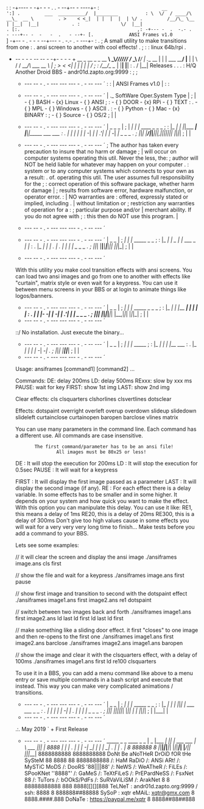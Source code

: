  :                                              :
-+---- - -+- -  -        .    .   - --+-- - ----+-
 :`                        __                 ':]
 .         ___  __________/  |________          :
           \  \/  / ____/\   __\_  __ \         .
            >    < <_|  | |  |  |  | \/
 .         /__/\_ \__   | |__|  |__|            .
 :               \/  |__|                       .
 [:.                                           ,:
-+--- -  .  -.- .    - ---+-- -  -   -  .   - --+-
 [.             ANSI Frames v1.0               `]
-+-- -   .  -   -  - --+--- -    . -.-  .  - ---+-
 :                                              .
 ; A small utility to make transitions from one :
 . ansi screen to another with cool effects!    .
 ;                                              :
 :                                linux 64b/rpi .  
 + --   -   -  - --          -- - -+- -  -   -  +        __  _                        __ _                           _  __
  ______\ \_\\_______________________\///__________________________//_/ /______
  \___\                                                                   /___/
   | .__                                 __                                  |
   | |                   ___  __________/  |________                         |
   |                     \  \/  / ____/\   __\_  __ \                        |
   ;                      >    < <_|  | |  |  |  | \/                        ;
   :                     /__/\_ \__   | |__|  |__|                           :
   .                           \/  |__|      Releases                        .
   .                                                                         .
   :           H/Q Another Droid BBS - andr01d.zapto.org:9999                :
   ;                                                                         ;
   + --- --  -   .     -        ---    ---    ---        -     .    - -- --- ´
   :                                                                         :
   |                           ANSI Frames v1.0                              |
   :                                                                         :
   + --- --  -   .     -        ---    ---    ---        -     .    - -- --- ´
   | ._          SoftWare         Oper.System      Type                      |
   ; |           - { } BASH       - {x} Linux      - { } ANSI                ;
   :             - { } DOOR       - {x} RPi        - { } TEXT                :
   .             - { } MPL        - { } Windows    - { } ASCII               .
   :             - { } Python     - { } Mac        - {x} BINARY              :
   ;             - { } Source     - { } OS/2                                 ;
   |                                                                         |
   + --- --  -   .     -        ---    ---    ---        -     .    - -- --- ´
   |  _     _ _                                                              |
   ; |    _| | |_    ____  _         _     _                                 ;
   :     |_     _|  |    \|_|___ ___| |___|_|_____ ___ ___                   :
   .     |_     _|  |  |  | |_ -|  _| | .'| |     | -_|  _|   _ _ _          .
   ;       |_|_|    |____/|_|___|___|_|__,|_|_|_|_|___|_|    |_|_|_|         ;
   |                                                                         |
   + --- --  -   .     -        ---    ---    ---        -     .    - -- --- ´
   ; The author has taken every precaution to insure that no harm or damage  ;
   | will occur on computer systems operating this util.  Never the less, the:
   ; author will NOT be held liable for whatever may happen on your computer .
   : system or to any computer systems which connects to your own as a result:
   . of. operating this util.  The user assumes full responsibility for the  ;
   : correct operation of this software package, whether harm or damage      |
   ; results from software error, hardware malfunction, or operator error.   :
   | NO warranties are : offered, expressly stated or implied, including     .
   | without limitation or ; restriction any warranties of operation for a   :
   ; particular purpose and/or | merchant ability.  If you do not agree with ;
   : this then do NOT use this program.                                      |
   + --- --  -   .     -        ---    ---    ---        -     .    - -- --- ´

   + --- --  -   .     -        ---    ---    ---        -     .    - -- --- ´
   |        _ _                                                              |
   ;      _| | |_    _____ _           _                                     ;
   :     |_     _|  |  _  | |_ ___ _ _| |_                                   :
   .     |_     _|  |     | . | . | | |  _|   _ _ _                          .
   ;       |_|_|    |__|__|___|___|___|_|    |_|_|_|                         ;
   |                                                                         |
   + --- --  -   .     -        ---    ---    ---        -     .    - -- --- ´
   
   With this utility you make cool transition effects with ansi screens. 
   You can load two ansi images and go from one to another with effects 
   like "curtain", matrix style or even wait for a keypress. You can use 
   it between menu screens in your BBS or at login to animate things like 
   logos/banners.
 
   + --- --  -   .     -        ---    ---    ---        -     .    - -- --- ´
   |        _ _                                                              |
   ;      _| | |_    _____         _       _ _                               ;
   :     |_     _|  |     |___ ___| |_ ___| | |                              :
   .     |_     _|  |-   -|   |_ -|  _| .'| | |   _ _ _                      .
   ;       |_|_|    |_____|_|_|___|_| |__,|_|_|  |_|_|_|                     ;
   |                                                                         |
   + --- --  -   .     -        ---    ---    ---        -     .    - -- --- ´

   ::/ No installation. Just execute the binary...

    

   + --- --  -   .     -        ---    ---    ---        -     .    - -- --- ´
   |        _ _                                                              |
   ;      _| | |_    _____                                                   ;
   :     |_     _|  |  |  |___ ___                                           :
   .     |_     _|  |  |  |_ -| -_|                                          .
   ;       |_|_|    |_____|___|___|                                          ;
   |                                                                         |
   + --- --  -   .     -        ---    ---    ---        -     .    - -- --- ´
   
   Usage:
     ansiframes <file1> [command1] [command2] ...

   Commands:
          DE: delay 200ms       LD: delay 500ms   RExxx: slow by xxx ms
       PAUSE: wait for key   FIRST: show 1st img   LAST: show 2nd img

   Clear effects:
     cls clsquarters clshorlines clsvertlines dotsclear

   Effects:
     dotspaint overright overleft overup overdown slideup slidedown
     slideleft curtainclose curtainopen baropen barclose vlines matrix

   You can use many parameters in the command line. Each command has a 
   different use. All commands are case insensitive.
   
              The first command/parameter has to be an ansi file!
                      All images must be 80x25 or less!
   
   DE     : It will stop the execution for 200ms
   LD     : It will stop the execution for 0.5sec
   PAUSE  : It will wait for a keypress
   
   FIRST  : It will display the first image passed as a parameter
   LAST   : It will display the second image (if any).
   RE     : For each effect there is a delay variable. In some effects 
            has to be smaller and in some higher. It depends on your 
            system and how quick you want to make the effect. With this 
            option you can manipulate this delay. You can use it like: 
                  RE1, this means a delay of 1ms
                  RE20, this is a delay of 20ms
                  RE300, this is a delay of 300ms
            Don't give too high values cause in some effects you will wait 
            for a very very very long time to finish... Make tests before 
            you add a command to your BBS.
            
   Lets see some examples:
     
     // it will clear the screen and display the ansi image
     ./ansiframes image.ans cls first
     
     // show the file and wait for a keypress
     ./ansiframes image.ans first pause
   
     // show first image and transition to second with the dotspaint 
       effect
     ./ansiframes image1.ans first image2.ans re1 dotspaint
     
     // switch between two images back and forth
     ./ansiframes image1.ans first image2.ans ld last ld first ld 
      last ld first
      
     // make something like a sliding door effect. it first "closes" to 
        one image and then re-opens to the first one 
      ./ansiframes image1.ans first image2.ans barclose
      ./ansiframes image2.ans image1.ans baropen
      
    // show the image and clear it with the clsquarters effect, with a 
       delay of 100ms
    ./ansiframes image1.ans first ld re100 clsquarters
      
   
   To use it in a BBS, you can add a menu command like above to a menu 
   entry or save multiple commands in a bash script and execute that 
   instead. This way you can make very complicated animations / 
   transitions.

   + --- --  -   .     -        ---    ---    ---        -     .    - -- --- ´
   |        _ _                                                              |
   ;      _| | |_    _____ _     _                                           ;
   :     |_     _|  |  |  |_|___| |_ ___ ___ _ _                             :
   .     |_     _|  |     | |_ -|  _| . |  _| | |   _ _ _                    .
   ;       |_|_|    |__|__|_|___|_| |___|_| |_  |  |_|_|_|                   ;
   |                                        |___|                            |
   + --- --  -   .     -        ---    ---    ---        -     .    - -- --- ´
   
    .:. May 2019
     `  + First Release
        
          
   
   + --- --  -   .     -        ---    ---    ---        -     .    - -- --- ´
         _____         _   _              ____          _   _ 
        |  _  |___ ___| |_| |_ ___ ___   |    \ ___ ___|_|_| |        8888
        |     |   | . |  _|   | -_|  _|  |  |  |  _| . | | . |     8 888888 8
        |__|__|_|_|___|_| |_|_|___|_|    |____/|_| |___|_|___|     8888888888
                                                                   8888888888
                DoNt Be aNoTHeR DrOiD fOR tHe SySteM               88 8888 88
                                                                   8888888888
 /: HaM RaDiO   /: ANSi ARt!     /: MySTiC MoDS   /: DooRS         '88||||88'
 /: NeWS        /: WeATheR       /: FiLEs         /: SPooKNet       ''8888"'
 /: GaMeS       /: TeXtFiLeS     /: PrEPardNeSS   /: FsxNet            88
 /: TuTors      /: bOOkS/PdFs    /: SuRVaViLiSM   /: ArakNet    8 8 88888888888
                                                              888 8888][][][888
   TeLNeT : andr01d.zapto.org:9999 / ssh: 8888                  8 888888##88888
   SySoP  : xqtr                   eMAiL: xqtr@gmx.com          8 8888.####.888
   DoNaTe : https://paypal.me/xqtr                              8 8888##88##888
